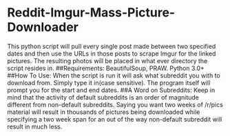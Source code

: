 # Reddit-Imgur-Mass-Picture-Downloader
  This python script will pull every single post made between two specified dates and then use the URLs in those posts to scrape Imgur for the linked pictures. The resulting photos will be placed in what ever directory the script resides in.
##Requirements:
  BeautifulSoup, PRAW. Python 3.0+
##How To Use:
  When the script is run it will ask what subreddit you with to download from. Simply type it in(case sensitive). The program itself will prompt you for the start and end dates. 
##A Word on Subreddits:
  Keep in mind that the activity of default subreddits is an order of magnitude different from non-default subreddits. Saying you want two weeks of /r/pics material will result in thousands of pictures being downloaded while specifying a two week span for an out of the way non-default subreddit will result in much less.  
